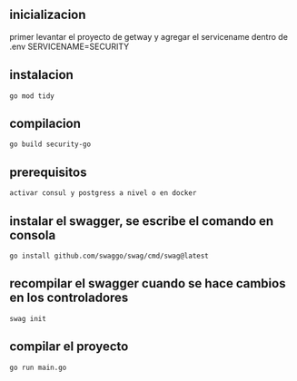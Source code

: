 ## inicializacion 

primer levantar el proyecto de getway y agregar
el servicename dentro de .env SERVICENAME=SECURITY

## instalacion 

```
go mod tidy
```

## compilacion

```
go build security-go
```

## prerequisitos
```
activar consul y postgress a nivel o en docker
```

## instalar el swagger, se escribe el comando en consola
```
go install github.com/swaggo/swag/cmd/swag@latest
```

## recompilar el swagger cuando se hace cambios en los controladores
```
swag init
```

## compilar el proyecto
```
go run main.go
```